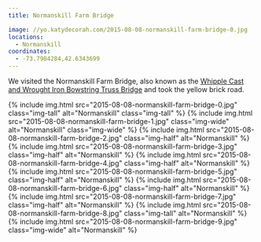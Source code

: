 ```yaml
---
title: Normanskill Farm Bridge

image: //yo.katydecorah.com/2015-08-08-normanskill-farm-bridge-0.jpg
locations:
  - Normanskill
coordinates:
  - -73.7984284,42.6343699
---
```


We visited the Normanskill Farm Bridge, also known as the [Whipple Cast and Wrought Iron Bowstring Truss Bridge](https://en.wikipedia.org/wiki/Whipple_Cast_and_Wrought_Iron_Bowstring_Truss_Bridge) and took the yellow brick road.

<div class="photos">
{% include img.html src="2015-08-08-normanskill-farm-bridge-0.jpg" class="img-tall" alt="Normanskill" class="img-tall" %}
{% include img.html src="2015-08-08-normanskill-farm-bridge-1.jpg" class="img-wide" alt="Normanskill" class="img-wide" %}
{% include img.html src="2015-08-08-normanskill-farm-bridge-2.jpg" class="img-half" alt="Normanskill" %}
{% include img.html src="2015-08-08-normanskill-farm-bridge-3.jpg" class="img-half" alt="Normanskill" %}
{% include img.html src="2015-08-08-normanskill-farm-bridge-4.jpg" class="img-half" alt="Normanskill" %}
{% include img.html src="2015-08-08-normanskill-farm-bridge-5.jpg" class="img-half" alt="Normanskill" %}
{% include img.html src="2015-08-08-normanskill-farm-bridge-6.jpg" class="img-half" alt="Normanskill" %}
{% include img.html src="2015-08-08-normanskill-farm-bridge-7.jpg" class="img-half" alt="Normanskill" %}
{% include img.html src="2015-08-08-normanskill-farm-bridge-8.jpg" class="img-tall" alt="Normanskill" %}
{% include img.html src="2015-08-08-normanskill-farm-bridge-9.jpg" class="img-wide" alt="Normanskill" %}
</div>
